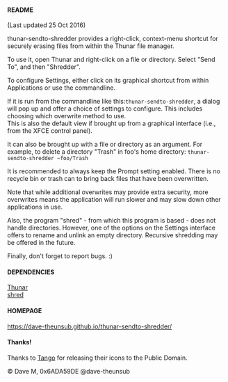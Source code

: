 #### README  

(Last updated 25 Oct 2016)
  
thunar-sendto-shredder provides a right-click, context-menu shortcut for securely erasing files from within the Thunar file manager.  

To use it, open Thunar and right-click on a file or directory.  Select "Send To", and then "Shredder".  
  
To configure Settings, either click on its graphical shortcut from within Applications or use the commandline.
  
If it is run from the commandline like this:```thunar-sendto-shredder```, a dialog will pop up and offer a choice of settings to configure.  This includes choosing which overwrite method to use.  
This is also the default view if brought up from a graphical interface (i.e., from the XFCE control panel).  
  
It can also be brought up with a file or directory as an argument.  For example, to delete a directory "Trash" in foo's home directory:  ```thunar-sendto-shredder ~foo/Trash```  
  
It is recommended to always keep the Prompt setting enabled.  There is no recycle bin or trash can to bring back files that have been overwritten.

Note that while additional overwrites may provide extra security, more overwrites means the application will run slower and may slow down other applications in use.  
  
Also, the program "shred" - from which this program is based - does not
handle directories.  However, one of the options on the Settings interface
offers to rename and unlink an empty directory.  Recursive shredding may be
offered in the future.

Finally, don't forget to report bugs.  :)

#### DEPENDENCIES  

[Thunar](http://docs.xfce.org/xfce/thunar/start)  
[shred](http://www.gnu.org/software/coreutils/)

#### HOMEPAGE  
 
https://dave-theunsub.github.io/thunar-sendto-shredder/    

#### Thanks!  
  
Thanks to [Tango](http://tango.freedesktop.org/Tango_Icon_Library) for releasing their icons to the Public Domain.
  
&copy; Dave M, 0x6ADA59DE
@dave-theunsub
